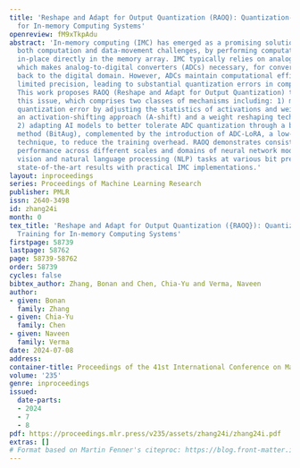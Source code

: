 ```yaml
---
title: 'Reshape and Adapt for Output Quantization (RAOQ): Quantization-aware Training
  for In-memory Computing Systems'
openreview: fM9xTkpAdu
abstract: 'In-memory computing (IMC) has emerged as a promising solution to address
  both computation and data-movement challenges, by performing computation on data
  in-place directly in the memory array. IMC typically relies on analog operation,
  which makes analog-to-digital converters (ADCs) necessary, for converting results
  back to the digital domain. However, ADCs maintain computational efficiency by having
  limited precision, leading to substantial quantization errors in compute outputs.
  This work proposes RAOQ (Reshape and Adapt for Output Quantization) to overcome
  this issue, which comprises two classes of mechanisms including: 1) mitigating ADC
  quantization error by adjusting the statistics of activations and weights, through
  an activation-shifting approach (A-shift) and a weight reshaping technique (W-reshape);
  2) adapting AI models to better tolerate ADC quantization through a bit augmentation
  method (BitAug), complemented by the introduction of ADC-LoRA, a low-rank approximation
  technique, to reduce the training overhead. RAOQ demonstrates consistently high
  performance across different scales and domains of neural network models for computer
  vision and natural language processing (NLP) tasks at various bit precisions, achieving
  state-of-the-art results with practical IMC implementations.'
layout: inproceedings
series: Proceedings of Machine Learning Research
publisher: PMLR
issn: 2640-3498
id: zhang24i
month: 0
tex_title: 'Reshape and Adapt for Output Quantization ({RAOQ}): Quantization-aware
  Training for In-memory Computing Systems'
firstpage: 58739
lastpage: 58762
page: 58739-58762
order: 58739
cycles: false
bibtex_author: Zhang, Bonan and Chen, Chia-Yu and Verma, Naveen
author:
- given: Bonan
  family: Zhang
- given: Chia-Yu
  family: Chen
- given: Naveen
  family: Verma
date: 2024-07-08
address:
container-title: Proceedings of the 41st International Conference on Machine Learning
volume: '235'
genre: inproceedings
issued:
  date-parts:
  - 2024
  - 7
  - 8
pdf: https://proceedings.mlr.press/v235/assets/zhang24i/zhang24i.pdf
extras: []
# Format based on Martin Fenner's citeproc: https://blog.front-matter.io/posts/citeproc-yaml-for-bibliographies/
---
```

